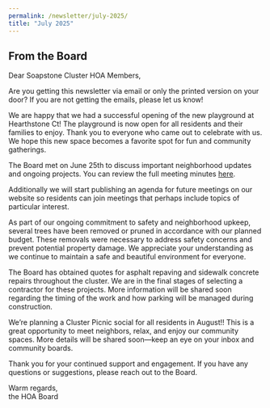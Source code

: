 ```yaml
---
permalink: /newsletter/july-2025/
title: "July 2025"
---
```

## From the Board

Dear Soapstone Cluster HOA Members,  

Are you getting this newsletter via email or only the printed version on your door? If you are not getting the emails, please let us know!   

We are happy that we had a successful opening of the new playground at Hearthstone Ct! The playground is now open for all residents and their families to enjoy. Thank you to everyone who came out to celebrate with us. We hope this new space becomes a favorite spot for fun and community gatherings.  

The Board met on June 25th to discuss important neighborhood updates and ongoing projects. You can review the full meeting minutes [here](https://docs.google.com/document/d/150aUbATtclEOruhWcjXPtM-_x2dfFBnXbxuN0ZzzVHs/edit?usp=drive_link).  

Additionally we will start publishing an agenda for future meetings on our website so residents can join meetings that perhaps include topics of particular interest.   

As part of our ongoing commitment to safety and neighborhood upkeep, several trees have been removed or pruned in accordance with our planned budget. These removals were necessary to address safety concerns and prevent potential property damage. We appreciate your understanding as we continue to maintain a safe and beautiful environment for everyone.  

The Board has obtained quotes for asphalt repaving and sidewalk concrete repairs throughout the cluster. We are in the final stages of selecting a contractor for these projects. More information will be shared soon regarding the timing of the work and how parking will be managed during construction.   

We’re planning a Cluster Picnic social for all residents in August!! This is a great opportunity to meet neighbors, relax, and enjoy our community spaces. More details will be shared soon—keep an eye on your inbox and community boards.  

Thank you for your continued support and engagement. If you have any questions or suggestions, please reach out to the Board.  

Warm regards,  
the HOA Board
